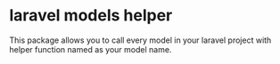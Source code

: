 # laravel models helper

This package allows you to call every model in your laravel project with helper function named as your model name.